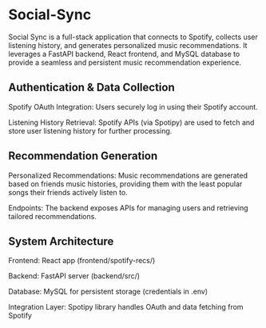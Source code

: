 # Social-Sync 
Social Sync is a full-stack application that connects to Spotify, collects user listening history, and generates personalized music recommendations.
It leverages a FastAPI backend, React frontend, and MySQL database to provide a seamless and persistent music recommendation experience.

## Authentication & Data Collection

Spotify OAuth Integration: Users securely log in using their Spotify account.

Listening History Retrieval: Spotify APIs (via Spotipy) are used to fetch and store user listening history for further processing.

## Recommendation Generation

Personalized Recommendations: Music recommendations are generated based on friends music histories, providing them with the least popular songs their friends actively listen to.

Endpoints: The backend exposes APIs for managing users and retrieving tailored recommendations.

## System Architecture

Frontend: React app (frontend/spotify-recs/)

Backend: FastAPI server (backend/src/)

Database: MySQL for persistent storage (credentials in .env)

Integration Layer: Spotipy library handles OAuth and data fetching from Spotify
